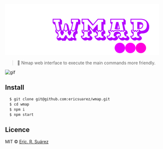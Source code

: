 ![WMAP](logo.png)
> :dizzy: Nmap web interface to execute the main commands more friendly.


![gif](interact.gif)


## Install

```bash
  $ git clone git@github.com:ericsuarez/wmap.git
  $ cd wmap
  $ npm i 
  $ npm start
```


## Licence


MIT © [Eric. R. Suárez](https://ericsuarez.github.io/)

